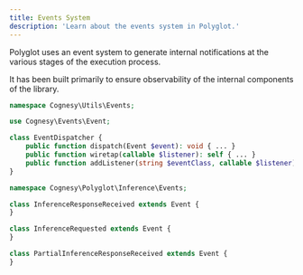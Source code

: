 ```yaml
---
title: Events System
description: 'Learn about the events system in Polyglot.'
---
```


Polyglot uses an event system to generate internal notifications at the various stages of the execution process.

It has been built primarily to ensure observability of the internal components of the library.

```php
namespace Cognesy\Utils\Events;

use Cognesy\Events\Event;

class EventDispatcher {
    public function dispatch(Event $event): void { ... }
    public function wiretap(callable $listener): self { ... }
    public function addListener(string $eventClass, callable $listener): self { ... }
}

namespace Cognesy\Polyglot\Inference\Events;

class InferenceResponseReceived extends Event {
}

class InferenceRequested extends Event {
}

class PartialInferenceResponseReceived extends Event {
}
```
